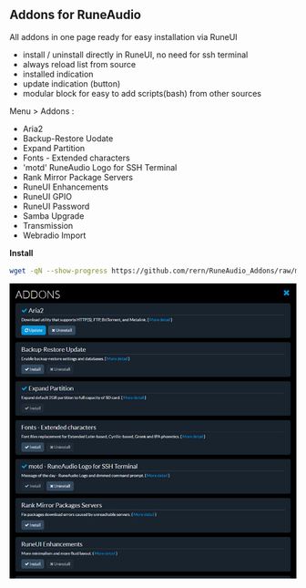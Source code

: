Addons for RuneAudio
---

All addons in one page ready for easy installation via RuneUI  
- install / uninstall directly in RuneUI, no need for ssh terminal
- always reload list from source
- installed indication
- update indication (button)
- modular block for easy to add scripts(bash) from other sources

Menu > Addons :  
- Aria2
- Backup-Restore Uodate
- Expand Partition
- Fonts - Extended characters
- 'motd' RuneAudio Logo for SSH Terminal
- Rank Mirror Package Servers
- RuneUI Enhancements
- RuneUI GPIO
- RuneUI Password
- Samba Upgrade
- Transmission
- Webradio Import

**Install**  
```sh
wget -qN --show-progress https://github.com/rern/RuneAudio_Addons/raw/master/install.sh; chmod +x install.sh; ./install.sh
```
![addons](https://github.com/rern/_assets/blob/master/RuneAudio_Addons/addons.jpg)
